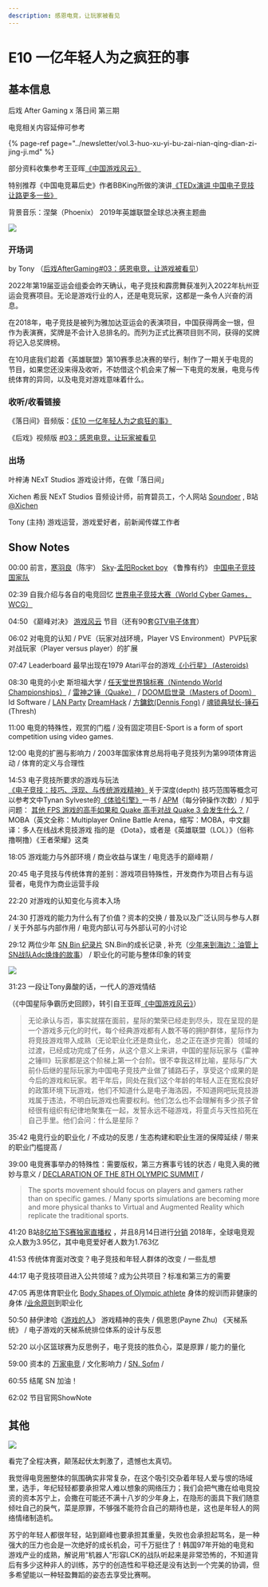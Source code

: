 ```yaml
---
description: 感恩电竞，让玩家被看见
---
```


# E10 一亿年轻人为之疯狂的事

## 基本信息

后戏 After Gaming x 落日间 第三期

电竞相关内容延伸可参考

{% page-ref page="../newsletter/vol.3-huo-xu-yi-bu-zai-nian-qing-dian-zi-jing-ji.md" %}

部分资料收集参考王亚晖[《中国游戏风云》](https://book.douban.com/subject/30399060/)

特别推荐《中国电竞幕后史》作者BBKing所做的演讲[《TEDx演讲 中国电子竞技 让路更多一些》](https://xpaidia.com/ghost/#/editor/post/5f9c582e3ac24b2335c71f1a)

背景音乐：涅槃（Phoenix） 2019年英雄联盟全球总决赛主题曲

![](../.gitbook/assets/e10.png)

### 开场词

by Tony （[后戏AfterGaming\#03：感恩电竞，让游戏被看见](https://mp.weixin.qq.com/s/hsHGaa-THMpoDzYnGSJ4_Q)）

2022年第19届亚运会组委会昨天确认，电子竞技和霹雳舞获准列入2022年杭州亚运会竞赛项目。无论是游戏行业的人，还是电竞玩家，这都是一条令人兴奋的消息。

在2018年，电子竞技是被列为雅加达亚运会的表演项目，中国获得两金一银，但作为表演赛，奖牌是不会计入总排名的。而列为正式比赛项目则不同，获得的奖牌将记入总奖牌榜。

在10月底我们趁着《英雄联盟》第10赛季总决赛的举行，制作了一期关于电竞的节目，如果您还没来得及收听，不妨借这个机会来了解一下电竞的发展，电竞与传统体育的异同，以及电竞对游戏意味着什么。

### 收听/收看链接

《落日间》音频版：[《E10 一亿年轻人为之疯狂的事》](https://www.xiaoyuzhoufm.com/episodes/5f9c6e8f83c34e85dd499adb?s=eyJ1IjogIjVlYmNkNzkwMjFhYzg1ODA0MTJiNzcxMCJ9)

《后戏》视频版 [\#03：感恩电竞，让玩家被看见](https://www.bilibili.com/video/BV1rT4y1F7Ba)

### 出场

叶梓涛 NExT Studios 游戏设计师，在做「落日间」

Xichen 希辰 NExT Studios 音频设计师，前育碧员工，个人网站 [Soundoer](https://soundoer.com/) , B站 [@Xichen](https://space.bilibili.com/157914767)

Tony \(主持\) 游戏运营，游戏爱好者，前新闻传媒工作者

## Show Notes

00:00 前言，[寒羽良](https://www.sohu.com/a/364297051_116000)（陈宇） [Sky](https://3g.163.com/game/video/V6SND1DAD.html)-[孟阳Rocket boy](https://www.bilibili.com/video/BV11s411v74g?from=search&seid=1873761270865476302) 《鲁豫有约》 [中国电子竞技国家队](https://baike.baidu.com/item/%E4%B8%AD%E5%9B%BD%E7%94%B5%E5%AD%90%E7%AB%9E%E6%8A%80%E5%9B%BD%E5%AE%B6%E9%98%9F/8804252?fr=aladdin)

02:39 自我介绍与各自的电竞回忆 [世界电子竞技大赛（World Cyber Games，WCG）](https://baike.baidu.com/item/%E4%B8%96%E7%95%8C%E7%94%B5%E5%AD%90%E7%AB%9E%E6%8A%80%E5%A4%A7%E8%B5%9B/3567247?fromtitle=WCG&fromid=6705&fr=aladdin)

04:50 《巅峰对决》 [游戏风云](https://baike.baidu.com/item/%E6%B8%B8%E6%88%8F%E9%A3%8E%E4%BA%91/4496188?fr=aladdin) 节目（还有90套[GTV电子体育](https://baike.baidu.com/item/GTV%E7%94%B5%E5%AD%90%E4%BD%93%E8%82%B2/698811?fr=aladdin)）

06:02 对电竞的认知 / PVE（玩家对战环境，Player VS Environment）PVP玩家对战玩家（Player versus player）的扩展

07:47 Leaderboard 最早出现在1979 Atari平台的游戏[《小行星》 \(Asteroids\)](https://en.wikipedia.org/wiki/Asteroids_%28video_game%29)

08:30 电竞的小史 斯坦福大学 / [任天堂世界锦标赛（Nintendo World Championships）](https://baike.baidu.com/item/%E4%BB%BB%E5%A4%A9%E5%A0%82%E4%B8%96%E7%95%8C%E9%94%A6%E6%A0%87%E8%B5%9B/17392073?fr=aladdin) / [雷神之锤（Quake）](https://baike.baidu.com/item/%E9%9B%B7%E7%A5%9E%E4%B9%8B%E9%94%A4/1020067) / [DOOM启世录（Masters of Doom）](https://book.douban.com/subject/1152971/) Id Software / [LAN Party](https://en.wikipedia.org/wiki/LAN_party) [DreamHack](https://en.wikipedia.org/wiki/DreamHack) / [方鏞欽\(Dennis Fong\)](https://en.wikipedia.org/wiki/Dennis_Fong) / [魂锁典狱长-锤石](https://na.leagueoflegends.com/en-us/champions/thresh/) \(Thresh\)

11:00 电竞的特殊性，观赏的门槛 / 没有固定项目E-Sport is a form of sport competition using video games.

12:00 电竞的扩圈与影响力 / 2003年国家体育总局将电子竞技列为第99项体育运动 / 体育的定义与合理性

14:53 电子竞技所要求的游戏与玩法 [《电子竞技：技巧、浮现、与传统游戏精神》](https://zhuanlan.zhihu.com/p/23026441)关于深度\(depth\) 技巧范围等概念可以参考文中Tynan Sylveste的[《体验引擎》](https://book.douban.com/subject/26323699/)一书 / [APM](https://baike.baidu.com/item/APM/516)（每分钟操作次数）/ 知乎问题： [其他 FPS 游戏的高手如果和 Quake 高手对战 Quake 3 会发生什么？](https://www.zhihu.com/question/40553611/answer/87729340) / MOBA（英文全称：Multiplayer Online Battle Arena，缩写：MOBA，中文翻译：多人在线战术竞技游戏 指的是 《Dota》，或者是《英雄联盟（LOL）》（俗称撸啊撸）《王者荣耀》这类

18:05 游戏能力与外部环境 / 商业收益与谋生 / 电竞选手的巅峰期 /

20:45 电子竞技与传统体育的差别：游戏项目特殊性，开发商作为项目占有与运营者，电竞作为商业运营手段

22:20 对游戏的认知变化与资本入场

24:30 打游戏的能力为什么有了价值？资本的交换 / 普及以及广泛认同与参与人群 / 关于外部与内部作用 / 电竞内部认可与外部认可的小讨论

29:12 两位少年 [SN Bin 纪录片](https://v.qq.com/x/cover/mzc0020085wxasb/u0034xsakxt.html) SN.Bin的成长记录 , 补充（[少年来到海边：油管上SN战队Adc焕烽的故事](https://www.bilibili.com/video/BV1VA411E7Lp/?spm_id_from=333.788.videocard.0)） / 职业化的可能与整体印象的转变

![](../.gitbook/assets/snbin.jpg)

31:23 一段让Tony鼻酸的话，一代人的游戏情结

（《中国星际争霸历史回顾》，转引自王亚晖[《中国游戏风云》](https://book.douban.com/subject/30399060/)）

> 无论承认与否，事实就摆在面前，星际的繁荣已经走到尽头，现在呈现的是一个游戏多元化的时代，每个经典游戏都有人数不等的拥护群体，星际作为将竞技游戏带入成熟（无论职业化还是商业化，总之正在逐步完善）领域的过渡，已经成功完成了任务，从这个意义上来讲，中国的星际玩家与《雷神之锤Ⅲ》玩家都是这个阶梯上第一个台阶。很不幸我这样比喻，星际与广大前仆后继的星际玩家为中国电子竞技产业做了铺路石子，享受这个成果的是今后的游戏和玩家。若干年后，同处在我们这个年龄的年轻人正在宽松良好的政策环境下玩游戏，他们不知道什么是电子海洛因，不知道网吧玩竞技游戏属于违法，不明白玩游戏也需要权利。他们怎么也不会理解有多少孩子曾经很有组织有纪律地聚集在一起，发誓永远不碰游戏，将童贞与天性掐死在自己手里。他们会问：什么是星际？

35:42 电竞行业的职业化 / 不成功的反思 / 生态构建和职业生涯的保障延续 / 带来的职业门槛提高 /

39:00 电竞赛事举办的特殊性：需要版权，第三方赛事亏钱的状态 / 电竞入奥的微妙与意义 / [DECLARATION OF THE 8TH OLYMPIC SUMMIT](https://www.olympic.org/news/declaration-of-the-8th-olympic-summit) /

> The sports movement should focus on players and gamers rather than on specific games. / Many sports simulations are becoming more and more physical thanks to Virtual and Augmented Reality which replicate the traditional sports.

41:20 B站[8亿拍下S赛独家直播权](https://www.zhihu.com/question/359128416) ，并且8月14日进行[分销](https://www.zhihu.com/question/414193215/answer/1411350490) 2018年，全球电竞观众人数为3.95亿，其中电竞爱好者人数为1.763亿

41:53 传统体育面对改变？电子竞技和年轻人群体的改变 / 一些乱想

44:17 电子竞技项目进入公共领域？成为公共项目？标准和第三方的需要

47:05 再思体育职业化 [Body Shapes of Olympic athlete](https://www.google.com/search?q=athlete+body+types+by+sport&newwindow=1&rlz=1C1CHWL_zh-CNHK895HK895&hl=zh-CN&sxsrf=ALeKk02WDFdMhApKyV5UIjWfeY_sIRM8dQ:1604080154666&source=lnms&tbm=isch&sa=X&ved=2ahUKEwieo72e8NzsAhWTtp4KHT7bC_IQ_AUoAXoECAwQAw&biw=1857&bih=816#imgrc=IxDewtSPBIss1M&imgdii=AhQIu-UdKWzH3M) 身体的规训而非健康的身体 /[业余原则](https://www.rulesofsport.com/faq/can-professional-athletes-compete-in-the-olympics.html)到职业化

50:50 赫伊津哈《[游戏的人](https://book.douban.com/subject/2269047/)》 游戏精神的丧失 / 佩恩恩\(Payne Zhu\) 《天梯系统》 / 电子游戏的天梯系统排位体系的设计与反思

52:20 以小区篮球赛为反思例子，电子竞技的胜负心，菜是原罪 / 能力的量化

59:00 资本的 [万家电竞](https://www.zhihu.com/question/266164830/answer/304674331) / 文化影响力 / [SN. Sofm](https://www.bilibili.com/video/BV1Xa4y157RX?from=search&seid=16525312052143003171) /

60:55 结尾 SN 加油！

62:02 节目官网ShowNote

## 其他

![](../.gitbook/assets/lolwc2020.png)

看完了全程决赛，颠荡起伏太刺激了，遗憾也太真切。

我觉得电竞圈整体的氛围确实非常复杂，在这个吸引交杂着年轻人爱与恨的场域里，选手，年纪轻轻都要承担常人难以想象的网络压力；我们会把气撒在给电竞投资的资本苏宁上，会撒在可能还不满十八岁的少年身上，在隐形的面具下我们随意倾吐自己的戾气，菜是原罪，不够强不能符合自己的期待也是，这也是年轻人的网络情绪制造机。

苏宁的年轻人都很年轻，站到巅峰也要承担其重量，失败也会承担起骂名，是一种强大的压力也会是一次绝好的成长机会，可千万挺住了！韩国97年开始的电竞和游戏产业的成熟，解说用“机器人”形容LCK的战队听起来是非常恐怖的，不知道背后有多少这种非人的训练，苏宁的创造性和平稳还是没有达到一个完美的协调，但多希望能以一种轻盈舞蹈的姿态去享受比赛啊。

